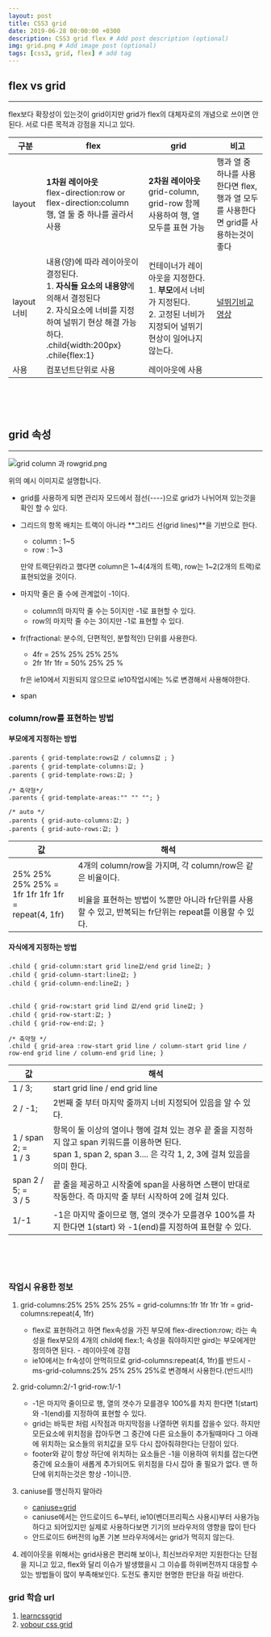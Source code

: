 ```yaml
---
layout: post
title: CSS3 grid
date: 2019-06-28 00:00:00 +0300
description: CSS3 grid flex # Add post description (optional)
img: grid.png # Add image post (optional)
tags: [css3, grid, flex] # add tag
---
```




## flex vs grid
***

flex보다 확장성이 있는것이 grid이지만 grid가 flex의 대체자로의 개념으로 쓰이면 안된다.
서로 다른 목적과 강점을 지니고 있다.


| 구분 | flex | grid | 비고 |
|---|--------|--------|--------|
| layout | **1차원 레이아웃** <br> flex-direction:row or flex-direction:column <br> 행, 열 둘 중 하나를 골라서 사용 | **2차원 레이아웃**<br> grid-column, grid-row 함께 사용하여 행, 열 모두를 표현 가능 | 행과 열 중 하나를 사용한다면 flex,<br>행과 열 모두를 사용한다면 grid를 사용하는것이 좋다 |
| layout 너비 | 내용(양)에 따라 레이아웃이 결정된다. <br> 1. **자식들 요소의 내용양**에 의해서 결정된다 <br>2. 자식요소에 너비를 지정하여 널뛰기 현상 해결 가능하다.<br> .child{width:200px} .chile{flex:1} | 컨테이너가 레이아웃을 지정한다.<br>1. **부모**에서 너비가 지정된다.<br>2. 고정된 너비가 지정되어 널뛰기 현상이 일어나지 않는다. | [널뛰기비교영상](https://www.youtube.com/watch?v=vPryjyFP5FM&feature=youtu.be) |
|사용|컴포넌트단위로 사용|레이아웃에 사용||

<br><br><br>

## grid 속성
***
![grid column 과 rowgrid.png]({{site.baseurl}}/assets/img/gridline.png)

위의 예시 이미지로 설명합니다.

* grid를 사용하게 되면 관리자 모드에서 점선(----)으로 grid가 나뉘어져 있는것을 확인 할 수 있다.
* 그리드의 항목 배치는 트랙이 아니라 **그리드 선(grid lines)**을 기반으로 한다.
    * column : 1~5
    * row : 1~3
    
    만약 트랙단위라고 했다면 column은 1~4(4개의 트랙), row는 1~2(2개의 트랙)로 표현되었을 것이다.
    
* 마지막 줄은 줄 수에 관계없이 -1이다.
    * column의 마지막 줄 수는 5이지만 -1로 표현할 수 있다.
    * row의 마지막 줄 수는 3이지만 -1로 표현할 수 있다.

* fr(fractional: 분수의, 단편적인, 분할적인) 단위를 사용한다.
    * 4fr =  25% 25% 25% 25%
    * 2fr 1fr 1fr = 50% 25% 25 %
    
    fr은 ie10에서 지원되지 않으므로 ie10작업시에는 %로 변경해서 사용해야한다.
    
* span  
    
    
### column/row를 표현하는 방법
#### 부모에게 지정하는 방법
```    
.parents { grid-template:rows값 / columns값 ; } 
.parents { grid-template-columns:값; }
.parents { grid-template-rows:값; }

/* 축약형*/
.parents { grid-template-areas:"" "" ""; }

/* auto */
.parents { grid-auto-columns:값; }
.parents { grid-auto-rows:값; }
```


| 값 | 해석 |
|--------|--------|
|25% 25% 25% 25% = <br>1fr 1fr 1fr 1fr = <br>repeat(4, 1fr)|4개의 column/row을 가지며, 각 column/row은 같은 비율이다.<br><br>비율을 표현하는 방법이 %뿐만 아니라 fr단위를 사용할 수 있고, 반복되는 fr단위는 repeat를 이용할 수 있다.|

#### 자식에게 지정하는 방법
```
.child { grid-column:start grid line값/end grid line값; }
.child { grid-column-start:line값; }
.child { grid-column-end:line값; }


.child { grid-row:start grid lind 값/end grid line값; }
.child { grid-row-start:값; }
.child { grid-row-end:값; }

/* 축약형 */
.child { grid-area :row-start grid line / column-start grid line / row-end grid line / column-end grid line; }
```

| 값 | 해석 |
|--------|--------|
|1 / 3;|start grid line / end grid line|
|2 / -1;|2번째 줄 부터 마지막 줄까지 너비 지정되어 있음을 알 수 있다.|
|1 / span 2; = <br>1 / 3|항목이 둘 이상의 열이나 행에 걸쳐 있는 경우 끝 줄을 지정하지 않고 span 키워드를 이용하면 된다.<br>span 1, span 2, span 3.... 은 각각 1, 2, 3에 걸쳐 있음을 의미 한다.|
|span 2 / 5; = <br>3 / 5|끝 줄을 제공하고 시작줄에 span을 사용하면 스팬이 반대로 작동한다. 즉 마지막 줄 부터 시작하여 2에 걸쳐 있다.|
|1/-1|-1은 마지막 줄이므로 행, 열의 갯수가 모를경우 100%를 차지 한다면 1(start) 와 -1(end)를 지정하여 표현할 수 있다.|
   

<br><br><br>

### 작업시 유용한 정보
1. grid-columns:25% 25% 25% 25% = grid-columns:1fr 1fr 1fr 1fr = grid-columns:repeat(4, 1fr)
    * flex로 표현하려고 하면 flex속성을 가진 부모에 flex-direction:row; 라는 속성을 flex부모의 4개의 child에 flex:1; 속성을 줘야하지만 gird는 부모에게만 정의하면 된다. - 레이아웃에 강점
    * ie10에서는 fr속성이 안먹히므로 grid-columns:repeat(4, 1fr)를 반드시 -ms-grid-columns:25% 25% 25% 25%로 변경해서 사용한다.(반드시!!)

1. grid-column:2/-1  grid-row:1/-1 
    * -1은 마지막 줄이므로 행, 열의 갯수가 모를경우 100%를 차지 한다면 1(start) 와 -1(end)를 지정하여 표현할 수 있다.
    * grid는 바둑판 처럼 시작점과 마지막점을 나열하면 위치를 잡을수 있다. 하지만 모든요소에 위치점을 잡아두면 그 중간에 다른 요소들이 추가될때마다 그 아래에 위치하는 요소들의 위치값을 모두 다시 잡아줘햐한다는 단점이 있다.
    * footer와 같이 항상 하단에 위치하는 요소들은 -1을 이용하여 위치를 잡는다면 중간에 요소들이 새롭게 추가되어도 위치점을 다시 잡아 줄 필요가 없다. 맨 하단에 위치하는것은 항상 -1이니깐.
    
1. caniuse를 맹신하지 말아라
    * [caniuse=grid](https://caniuse.com/#search=grid)
    * caniuse에서는 안드로이드 6~부터, ie10(벤더프리픽스 사용시)부터 사용가능하다고 되어있지만 실제로 사용하다보면 기기의 브라우저의 영향을 많이 탄다
    * 안드로이드 6버전의 lg폰 기본 브라우저에서는 grid가 먹히지 않는다.
    
1. 레이아웃을 위해서는 grid사용은 편리해 보이나, 최신브라우저만 지원한다는 단점을 지니고 있고, flex와 달리 이슈가 발생했을시 그 이슈를 하위버전까지 대응할 수 있는 방법들이 많이 부족해보인다. 도전도 좋지만 현명한 판단을 하길 바란다.


### grid 학습 url
1. [learncssgrid](https://learncssgrid.com/)
1. [vobour css grid](https://www.vobour.com/css-%EA%B7%B8%EB%A6%AC%EB%93%9C-%EB%A0%88%EC%9D%B4%EC%95%84%EC%9B%83-%EA%B5%90%EC%B0%A8-%EC%84%B9%EC%85%98-css-grid-layout-%E2%80%94)